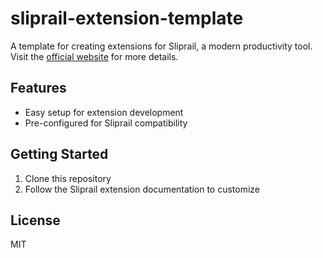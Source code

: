 # sliprail-extension-template

A template for creating extensions for Sliprail, a modern productivity tool. Visit the [official website](https://sliprail.fengcen.io) for more details.

## Features

- Easy setup for extension development
- Pre-configured for Sliprail compatibility

## Getting Started

1. Clone this repository
2. Follow the Sliprail extension documentation to customize

## License

MIT
